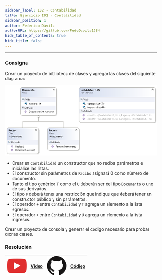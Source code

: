 ```yaml
---
sidebar_label: I02 - Contabilidad
title: Ejercicio I02 - Contabilidad
sidebar_position: 1
author: Federico Dávila
authorURL: https://github.com/FedeDavila1984
hide_table_of_contents: true
hide_title: false
---
```

---

### Consigna
Crear un proyecto de biblioteca de clases y agregar las clases del siguiente diagrama:

![Diagrama de clases](/clases/12-generics/ejercicios/contabilidad-diagram.PNG)

* Crear en `Contabilidad` un constructor que no reciba parámetros e inicialice las listas.
* El constructor sin parámetros de `Recibo` asignará 0 como número de documento.
* Tanto el tipo genérico `T` como el `U` deberán ser del tipo `Documento` o uno de sus derivados.
* El tipo `U` deberá tener una restricción que indique que deberá tener un constructor público y sin parámetros.
* El operador `+` entre `Contabilidad` y `T` agrega un elemento a la lista egresos.
* El operador `+` entre `Contabilidad` y `U` agrega un elemento a la lista ingresos.

Crear un proyecto de consola y generar el código necesario para probar dichas clases.

### Resolución
| ![img](/base/youtube.svg) | [Video](https://youtu.be/RhWJ9LMsPkU) | ![img](/base/github.svg) | [Código](https://github.com/codeutnfra/programacion_2_laboratorio_2/tree/master/Ejercicios_Resueltos/Clase_12/I02_Contabilidad) |
| :-----------------------: | :---: | :----------------------: | :----: |
